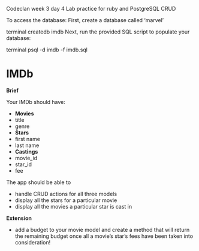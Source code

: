 Codeclan week 3 day 4
Lab practice for ruby and PostgreSQL CRUD

To access the database:
First, create a database called ‘marvel’

terminal
createdb imdb
Next, run the provided SQL script to populate your database:

terminal
psql -d imdb -f imdb.sql

# IMDb


**Brief**

Your IMDb should have:

- **Movies**
- title
- genre
- **Stars**
- first name
- last name
- **Castings**
- movie_id
- star_id
- fee

The app should be able to

- handle CRUD actions for all three models
- display all the stars for a particular movie
- display all the movies a particular star is cast in

**Extension**

- add a budget to your movie model and create a method that will return the remaining budget once all a movie’s star’s fees have been taken into consideration!
